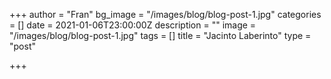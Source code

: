 +++
author = "Fran"
bg_image = "/images/blog/blog-post-1.jpg"
categories = []
date = 2021-01-06T23:00:00Z
description = ""
image = "/images/blog/blog-post-1.jpg"
tags = []
title = "Jacinto Laberinto"
type = "post"

+++
